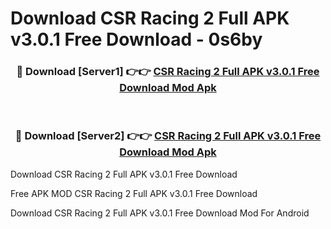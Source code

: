# Download CSR Racing 2 Full APK v3.0.1 Free Download - 0s6by



<div align="center">
<h3>🔴 Download [Server1] 👉👉 <a href="https://momento.my/?title=CSR_Racing_2_Full_APK_v3.0.1_Free_Download">CSR Racing 2 Full APK v3.0.1 Free Download Mod Apk</a></h3><br>

<h3>🔴 Download [Server2] 👉👉 <a href="https://momento.my/?title=CSR_Racing_2_Full_APK_v3.0.1_Free_Download">CSR Racing 2 Full APK v3.0.1 Free Download Mod Apk</a></h3>
</div>



Download CSR Racing 2 Full APK v3.0.1 Free Download 

Free APK MOD CSR Racing 2 Full APK v3.0.1 Free Download 

Download CSR Racing 2 Full APK v3.0.1 Free Download Mod For Android
